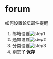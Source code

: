 # forum
如何设置论坛邮件提醒

1. 邮箱设置![step1](https://raw.githubusercontent.com/evestorm/forum/master/step01.png)
2. 通知设置![step2](https://raw.githubusercontent.com/evestorm/forum/master/step02.png)
3. 分类设置![step3](https://raw.githubusercontent.com/evestorm/forum/master/step03.png)
4. 别忘了 **保存**
